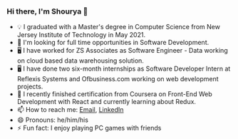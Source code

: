 ### Hi there, I'm Shourya 👋
  <p>
  <ul>
    <li>💡  I graduated with a Master's degree in Computer Science from New Jersey Institute of Technology in May 2021.</li>
    <li>🤔 I'm looking for full time opportunities in Software Development.</li>
  <li>🖥 I have worked for ZS Associates as Software Engineer - Data working on cloud based data warehousing solution.</li>
  <li>🖥 I have done two six-month internships as Software Developer Intern at Reflexis Systems and Ofbusiness.com working on web development projects.</li>
  <li>🌱 I recently finished certification from Coursera on Front-End Web Development with React and currently learning about Redux.</li>
  <li>📫 How to reach me: <a href="shouryapunj93@gmail.com">Email</a>, <a href="https://www.linkedin.com/in/shourya-punj-231a9a149/">LinkedIn</a></li>
    <li>😄 Pronouns: he/him/his</li>
    <li>⚡ Fun fact: I enjoy playing PC games with friends</li>
  </p>
  
<!--
**shouryapunj/shouryapunj** is a ✨ _special_ ✨ repository because its `README.md` (this file) appears on your GitHub profile.

Here are some ideas to get you started:

- 🔭 I’m currently working on ...
- 🌱 I’m currently learning ...
- 👯 I’m looking to collaborate on ...
- 🤔 I’m looking for help with ...
- 💬 Ask me about ...
- 📫 How to reach me: ...
- 😄 Pronouns: ...
- ⚡ Fun fact: ...
-->
